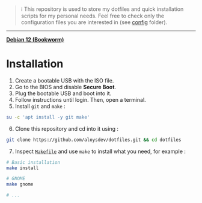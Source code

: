 > :information_source: This repository is used to store my dotfiles and quick installation scripts for my personal needs. Feel free to check only the configuration files you are interested in (see [config](./config) folder).

---

[**Debian 12 (Bookworm)**](https://www.debian.org/download)

# Installation

1. Create a bootable USB with the ISO file. 
2. Go to the BIOS and disable **Secure Boot**.
3. Plug the bootable USB and boot into it.
4. Follow instructions until login. Then, open a terminal.
5. Install `git` and `make` :
```bash
su -c 'apt install -y git make'
```
6. Clone this repository and cd into it using :
```bash
git clone https://github.com/aloysdev/dotfiles.git && cd dotfiles
```
7. Inspect [`Makefile`](Makefile) and use `make` to install what you need, for example :
```bash
# Basic installation
make install

# GNOME
make gnome

# ...
```